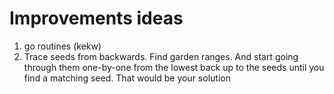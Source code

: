 # Improvements ideas

1. go routines (kekw)
2. Trace seeds from backwards. Find garden ranges. And start going through them one-by-one from the lowest back up to the seeds until you find a matching seed. That would be your solution
